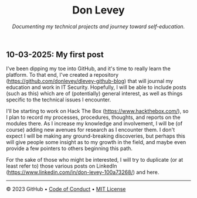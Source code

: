 <header>

<!--
  <<< Author notes: Initial post >>>
  Part of basic setup, using the tutorial templates
-->

# Don Levey

_Documenting my technical projects and journey toward self-education._

</header>

## 10-03-2025: My first post

I've been dipping my toe into GitHub, and it's time to really learn the platform. To that end, I've created a repository (https://github.com/donlevey/dlevey-github-blog) that will journal my education and work in IT Security. Hopefully, I will be able to include posts (such as this) which are of (potentially) general interest, as well as things specific to the technical issues I encounter.

I'll be starting to work on Hack The Box (https://www.hackthebox.com/), so I plan to record my processes, procedures, thoughts, and reports on the modules there. As I increase my knowledge and involvement, I will be (of course) adding new avenues for research as I encounter them. I don't expect I will be making any ground-breaking discoveries, but perhaps this will give people some insight as to my growth in the field, and maybe even provide a few pointers to others beginning this path.

For the sake of those who might be interested, I will try to duplicate (or at least refer to) those various posts on LinkedIn (https://www.linkedin.com/in/don-levey-100a73268/) and here.

<footer>

<!--
  <<< Author notes: Footer >>>
  I need to make sure to add varied, regular content.
-->

---

&copy; 2023 GitHub &bull; [Code of Conduct](https://www.contributor-covenant.org/version/2/1/code_of_conduct/code_of_conduct.md) &bull; [MIT License](https://gh.io/mit)

</footer>
